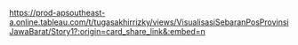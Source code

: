 https://prod-apsoutheast-a.online.tableau.com/t/tugasakhirrizky/views/VisualisasiSebaranPosProvinsiJawaBarat/Story1?:origin=card_share_link&:embed=n 
